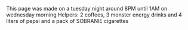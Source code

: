 This page was made on a tuesday night around 8PM until 1AM on wednesday morning
Helpers: 2 coffees, 3 monster energy drinks and 4 liters of pepsi and a pack of SOBRANIE cigarettes
